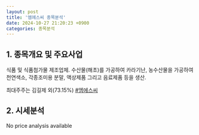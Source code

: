 ```yaml
---
layout: post
title: '엠에스씨 종목분석'
date: 2024-10-27 21:20:23 +0900
categories: 종목분석
---
```


## 1. 종목개요 및 주요사업

식품 및 식품첨가물 제조업체. 수산물(해초)를 가공하여 카라기난, 농수산물을 가공하여 천연색소, 각종조미용 분말, 액상제품 그리고 음료제품 등을 생산. 

최대주주는 김길제 외(73.15%)
[#엠에스씨](#)

## 2. 시세분석

No price analysis available
